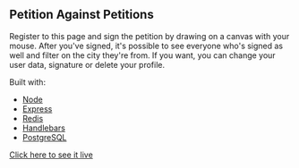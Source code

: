## Petition Against Petitions

Register to this page and sign the petition by drawing on a canvas with your mouse. After you've signed, it's possible to see everyone who's signed as well and filter on the city they're from. If you want, you can change your user data, signature or delete your profile.

Built with:

- [Node](https://nodejs.org/)
- [Express](https://expressjs.com/)
- [Redis](https://redis.io/)
- [Handlebars](https://handlebarsjs.com/)
- [PostgreSQL](https://www.postgresql.org/)

[Click here to see it live](https://petition-against-petitions.herokuapp.com/)

